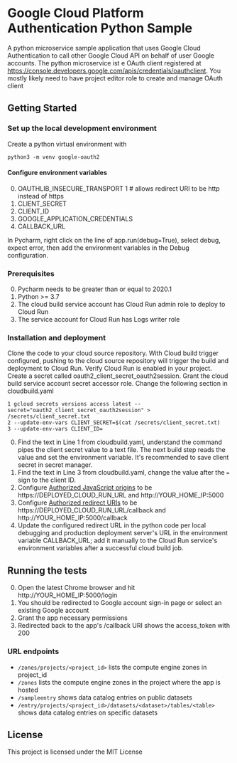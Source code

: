 # Google Cloud Platform Authentication Python Sample  

A python microservice sample application that uses Google Cloud Authentication to call other Google 
Cloud API on behalf of user Google accounts. The python microservice ist e OAuth client registered at 
https://console.developers.google.com/apis/credentials/oauthclient. You mostly likely need to have  project
editor role to create and manage OAuth client

## Getting Started

### Set up the local development environment

Create a python virtual environment with

`python3 -m venv google-oauth2`

#### Configure environment variables  

0. OAUTHLIB_INSECURE_TRANSPORT 1 # allows redirect URI to be http instead of https
0. CLIENT_SECRET
0. CLIENT_ID
0. GOOGLE_APPLICATION_CREDENTIALS
0. CALLBACK_URL

In Pycharm, right click on the line of app.run(debug=True), select debug, expect error,
then add the environment variables in the Debug configuration.

### Prerequisites

0. Pycharm needs to be greater than or equal to  2020.1
0. Python >= 3.7
0. The cloud build service account has Cloud Run admin role to deploy to Cloud Run
0. The service account for Cloud Run has Logs writer role

### Installation and deployment
Clone the code to your cloud source repository. With Cloud build trigger
configured, pushing to the cloud source repository will trigger the
build and deployment to Cloud Run. Verify Cloud Run is enabled in your
project. Create a secret called oauth2_client_secret_oauth2session. Grant the cloud build service account
secret accessor role. Change the following section in cloudbuild.yaml

```
1 gcloud secrets versions access latest --secret="oauth2_client_secret_oauth2session" > /secrets/client_secret.txt
2 --update-env-vars CLIENT_SECRET=$(cat /secrets/client_secret.txt)
3 --update-env-vars CLIENT_ID=
```

0. Find the text in Line 1 from cloudbuild.yaml, understand the command pipes the client secret value to
a text file. The next build step reads the value and set the environment variable.
It's recommended to save client secret in secret manager.
0. Find the text in Line 3 from cloudbuild.yaml, change the value after the `=` sign to the client ID. 
0. Configure [Authorized JavaScript origins](https://console.developers.google.com/apis/credentials)
 to be https://DEPLOYED_CLOUD_RUN_URL and http://YOUR_HOME_IP:5000
0. Configure [Authorized redirect URIs](https://console.developers.google.com/apis/credentials)
 to be https://DEPLOYED_CLOUD_RUN_URL/callback and http://YOUR_HOME_IP:5000/callback
0. Update the configured redirect URL in the python code per local debugging and production deployment server's URL
in the environment variable CALLBACK_URL; add it manually to the Cloud Run service's environment variables
 after a successful cloud build job.

## Running the tests
0. Open the latest Chrome browser and hit http://YOUR_HOME_IP:5000/login
0. You should be redirected to Google account sign-in page or select an existing Google account
0. Grant the app necessary permissions
0. Redirected back to the app's /callback URI shows the access_token with 200 

### URL endpoints
- `/zones/projects/<project_id>` lists the compute engine zones in project_id
- `/zones` lists the compute engine zones in the project where the app is hosted
- `/sampleentry` shows data catalog entries on public datasets
- `/entry/projects/<project_id>/datasets/<dataset>/tables/<table>` shows data catalog entries on specific datasets 

## License

This project is licensed under the MIT License
